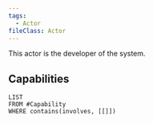 ```yaml
---
tags:
  - Actor
fileClass: Actor
---
```

This actor is the developer of the system. 
## Capabilities
```dataview
LIST
FROM #Capability 
WHERE contains(involves, [[]])
```
